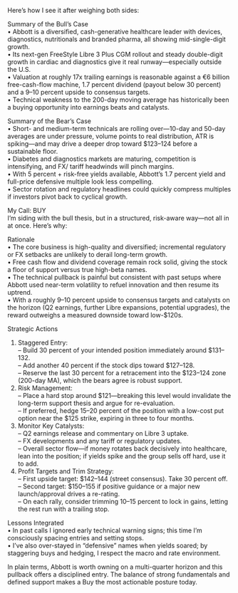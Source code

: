 Here’s how I see it after weighing both sides:

Summary of the Bull’s Case  
• Abbott is a diversified, cash-generative healthcare leader with devices, diagnostics, nutritionals and branded pharma, all showing mid-single-digit growth.  
• Its next-gen FreeStyle Libre 3 Plus CGM rollout and steady double-digit growth in cardiac and diagnostics give it real runway—especially outside the U.S.  
• Valuation at roughly 17x trailing earnings is reasonable against a €6 billion free-cash-flow machine, 1.7 percent dividend (payout below 30 percent) and a 9–10 percent upside to consensus targets.  
• Technical weakness to the 200-day moving average has historically been a buying opportunity into earnings beats and catalysts.

Summary of the Bear’s Case  
• Short- and medium-term technicals are rolling over—10-day and 50-day averages are under pressure, volume points to real distribution, ATR is spiking—and may drive a deeper drop toward $123–124 before a sustainable floor.  
• Diabetes and diagnostics markets are maturing, competition is intensifying, and FX/ tariff headwinds will pinch margins.  
• With 5 percent + risk-free yields available, Abbott’s 1.7 percent yield and full-price defensive multiple look less compelling.  
• Sector rotation and regulatory headlines could quickly compress multiples if investors pivot back to cyclical growth.

My Call: BUY  
I’m siding with the bull thesis, but in a structured, risk-aware way—not all in at once. Here’s why:

Rationale  
• The core business is high-quality and diversified; incremental regulatory or FX setbacks are unlikely to derail long-term growth.  
• Free cash flow and dividend coverage remain rock solid, giving the stock a floor of support versus true high-beta names.  
• The technical pullback is painful but consistent with past setups where Abbott used near-term volatility to refuel innovation and then resume its uptrend.  
• With a roughly 9–10 percent upside to consensus targets and catalysts on the horizon (Q2 earnings, further Libre expansions, potential upgrades), the reward outweighs a measured downside toward low-$120s.

Strategic Actions  
1. Staggered Entry:  
   – Build 30 percent of your intended position immediately around $131–132.  
   – Add another 40 percent if the stock dips toward $127–128.  
   – Reserve the last 30 percent for a retracement into the $123–124 zone (200-day MA), which the bears agree is robust support.  
2. Risk Management:  
   – Place a hard stop around $121—breaking this level would invalidate the long-term support thesis and argue for re-evaluation.  
   – If preferred, hedge 15–20 percent of the position with a low-cost put option near the $125 strike, expiring in three to four months.  
3. Monitor Key Catalysts:  
   – Q2 earnings release and commentary on Libre 3 uptake.  
   – FX developments and any tariff or regulatory updates.  
   – Overall sector flow—if money rotates back decisively into healthcare, lean into the position; if yields spike and the group sells off hard, use it to add.  
4. Profit Targets and Trim Strategy:  
   – First upside target: $142–144 (street consensus). Take 30 percent off.  
   – Second target: $150–155 if positive guidance or a major new launch/approval drives a re-rating.  
   – On each rally, consider trimming 10–15 percent to lock in gains, letting the rest run with a trailing stop.

Lessons Integrated  
• In past calls I ignored early technical warning signs; this time I’m consciously spacing entries and setting stops.  
• I’ve also over-stayed in “defensive” names when yields soared; by staggering buys and hedging, I respect the macro and rate environment.

In plain terms, Abbott is worth owning on a multi-quarter horizon and this pullback offers a disciplined entry. The balance of strong fundamentals and defined support makes a Buy the most actionable posture today.